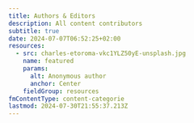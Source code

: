 ```yaml
---
title: Authors & Editors
description: All content contributors
subtitle: true
date: 2024-07-07T06:52:25+02:00
resources:
  - src: charles-etoroma-vkc1YLZ50yE-unsplash.jpg
    name: featured
    params:
      alt: Anonymous author
      anchor: Center
    fieldGroup: resources
fmContentType: content-categorie
lastmod: 2024-07-30T21:55:37.213Z
---
```

